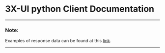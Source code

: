 # 3X-UI python Client Documentation

---
### Note:
Examples of response data can be found at this [link](https://www.postman.com/hsanaei/3x-ui/collection/q1l5l0u/3x-ui).

---

